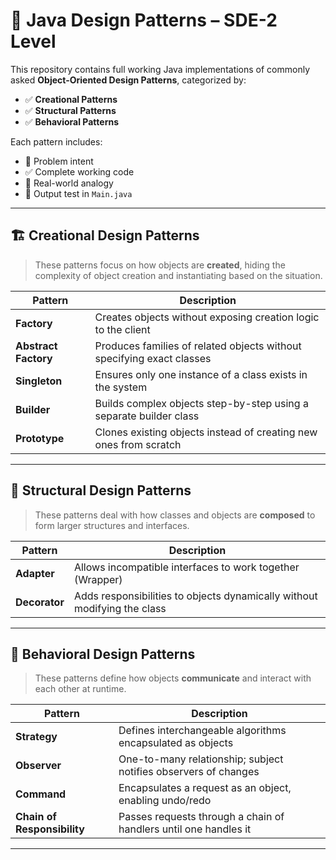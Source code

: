 # 🎯 Java Design Patterns – SDE-2 Level

This repository contains full working Java implementations of commonly asked **Object-Oriented Design Patterns**, categorized by:

- ✅ **Creational Patterns**
- ✅ **Structural Patterns**
- ✅ **Behavioral Patterns**

Each pattern includes:
- 📘 Problem intent
- ✅ Complete working code
- 🔁 Real-world analogy
- 🧪 Output test in `Main.java`

---

## 🏗️ Creational Design Patterns

> These patterns focus on how objects are **created**, hiding the complexity of object creation and instantiating based on the situation.

| Pattern            | Description |
|--------------------|-------------|
| **Factory**         | Creates objects without exposing creation logic to the client |
| **Abstract Factory**| Produces families of related objects without specifying exact classes |
| **Singleton**       | Ensures only one instance of a class exists in the system |
| **Builder**         | Builds complex objects step-by-step using a separate builder class |
| **Prototype**       | Clones existing objects instead of creating new ones from scratch |

---

## 🧱 Structural Design Patterns

> These patterns deal with how classes and objects are **composed** to form larger structures and interfaces.

| Pattern        | Description |
|----------------|-------------|
| **Adapter**     | Allows incompatible interfaces to work together (Wrapper) |
| **Decorator**   | Adds responsibilities to objects dynamically without modifying the class |

---

## 🔁 Behavioral Design Patterns

> These patterns define how objects **communicate** and interact with each other at runtime.

| Pattern                | Description |
|------------------------|-------------|
| **Strategy**           | Defines interchangeable algorithms encapsulated as objects |
| **Observer**           | One-to-many relationship; subject notifies observers of changes |
| **Command**            | Encapsulates a request as an object, enabling undo/redo |
| **Chain of Responsibility** | Passes requests through a chain of handlers until one handles it |

---

